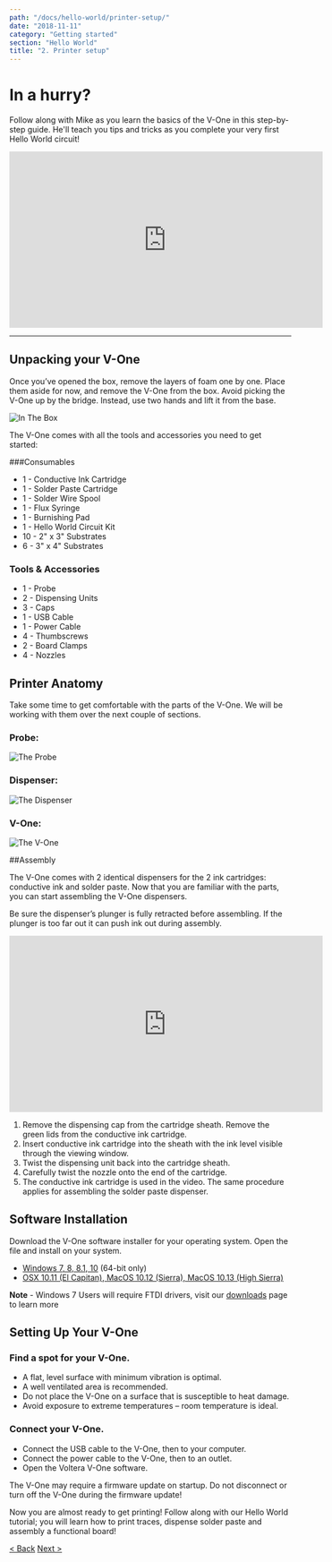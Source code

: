 ```yaml
---
path: "/docs/hello-world/printer-setup/"
date: "2018-11-11"
category: "Getting started"
section: "Hello World"
title: "2. Printer setup"
---
```


# In a hurry?

Follow along with Mike as you learn the basics of the V-One in this step-by-step guide. He'll teach you tips and tricks as you complete your very first Hello World circuit!

<div class="media-wrapper">
<iframe width="560" height="315" src="https://www.youtube.com/embed/OrtqXj4ZFjE" frameborder="0" allow="accelerometer; autoplay; encrypted-media; gyroscope; picture-in-picture" allowfullscreen></iframe>
</div>

___

## Unpacking your V-One

Once you’ve opened the box, remove the layers of foam one by one. Place them aside for now, and remove the V-One from the box. Avoid picking the V-One up by the bridge. Instead, use two hands and lift it from the base.

<div class="media-wrapper">
<img alt="In The Box" src="/docs/gettingStarted/helloWorld/printerSetup/in-the-box-min.png">
</div>

The V-One comes with all the tools and accessories you need to get started:

###Consumables

- 1 - Conductive Ink Cartridge
- 1 - Solder Paste Cartridge
- 1 - Solder Wire Spool
- 1 - Flux Syringe
- 1 - Burnishing Pad
- 1 - Hello World Circuit Kit
- 10 - 2" x 3" Substrates
- 6 - 3" x 4" Substrates

### Tools & Accessories

- 1 - Probe
- 2 - Dispensing Units
- 3 - Caps
- 1 - USB Cable
- 1 - Power Cable
- 4 - Thumbscrews
- 2 - Board Clamps
- 4 - Nozzles

## Printer Anatomy

Take some time to get comfortable with the parts of the V-One. We will be working with them over the next couple of sections.

### Probe:

<div class="media-wrapper">
<img alt="The Probe" src="/docs/gettingStarted/helloWorld/printerSetup/labeledProbe-min.png">
</div>

### Dispenser:

<div class="media-wrapper">
<img alt="The Dispenser" src="/docs/gettingStarted/helloWorld/printerSetup/labeledDispenser-min.png">
</div>

### V-One:

<div class="media-wrapper">
<img alt="The V-One" src="/docs/gettingStarted/helloWorld/printerSetup/diagram-v-one-scaled.jpg">
</div>

##Assembly

The V-One comes with 2 identical dispensers for the 2 ink cartridges: conductive ink and solder paste. Now that you are familiar with the parts, you can start assembling the V-One dispensers.

<div class="important info">
    <p>Be sure the dispenser’s plunger is fully retracted before assembling. If the plunger is too far out it can push ink out during assembly.</p>
</div>

<div class="media-wrapper">
<iframe width="560" height="315" src="https://www.youtube.com/embed/R9IUpy0GIew" frameborder="0" allow="accelerometer; autoplay; encrypted-media; gyroscope; picture-in-picture" allowfullscreen></iframe>
</div>

1. Remove the dispensing cap from the cartridge sheath. Remove the green lids from the conductive ink cartridge.
1. Insert conductive ink cartridge into the sheath with the ink level visible through the viewing window.
1. Twist the dispensing unit back into the cartridge sheath.
1. Carefully twist the nozzle onto the end of the cartridge.
1. The conductive ink cartridge is used in the video. The same procedure applies for assembling the solder paste dispenser.

## Software Installation

Download the V-One software installer for your operating system. Open the file and install on your system.

- [Windows 7, 8, 8.1, 10](http://voltera-styx.herokuapp.com/download/win32) (64-bit only)
- [OSX 10.11 (El Capitan), MacOS 10.12 (Sierra), MacOS 10.13 (High Sierra)](http://voltera-styx.herokuapp.com/download/osx)

**Note** - Windows 7 Users will require FTDI drivers, visit our [downloads](/docs/desktop-application/) page to learn more

## Setting Up Your V-One

### Find a spot for your V-One.

- A flat, level surface with minimum vibration is optimal.
- A well ventilated area is recommended.
- Do not place the V-One on a surface that is susceptible to heat damage.
- Avoid exposure to extreme temperatures – room temperature is ideal.

### Connect your V-One.

- Connect the USB cable to the V-One, then to your computer.
- Connect the power cable to the V-One, then to an outlet.
- Open the Voltera V-One software.

<div class="warning info">
<p>The V-One may require a firmware update on startup. Do not disconnect or turn off the V-One during the firmware update!</p>
</div>

Now you are almost ready to get printing! Follow along with our Hello World tutorial; you will learn how to print traces, dispense solder paste and assembly a functional board!

<div class="navigation">
    <a href="/docs/hello-world/safety-guidelines/" class="left">< Back</a>
    <a href="/docs/hello-world/printing-the-circuit/" class="right">Next ></a>
</div>